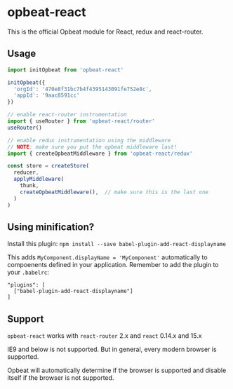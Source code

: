 # opbeat-react

This is the official Opbeat module for React, redux and react-router.

## Usage
```js
import initOpbeat from 'opbeat-react'

initOpbeat({
  'orgId': '470e8f31bc7b4f4395143091fe752e8c',
  'appId': '9aac8591cc'
})

// enable react-router instrumentation
import { useRouter } from 'opbeat-react/router'
useRouter()

// enable redux instrumentation using the middleware
// NOTE: make sure you put the opbeat middleware last!
import { createOpbeatMiddleware } from 'opbeat-react/redux'

const store = createStore(
  reducer,
  applyMiddleware(
    thunk,
    createOpbeatMiddleware(),  // make sure this is the last one
  )
)
```

## Using minification?

Install this plugin:
`npm install --save babel-plugin-add-react-displayname`

This adds `MyComponent.displayName = 'MyComponent'` automatically to compoenents defined in your application.
Remember to add the plugin to your `.babelrc`:
```
"plugins": [
  ["babel-plugin-add-react-displayname"]
]
```

## Support

`opbeat-react` works with `react-router` 2.x and `react` 0.14.x and 15.x

IE9 and below is not supported. But in general, every modern browser is supported. 

Opbeat will automatically determine if the browser is supported and disable itself if the browser is not supported.